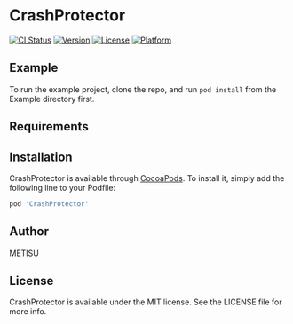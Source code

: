 # CrashProtector

[![CI Status](https://img.shields.io/travis/METISU/CrashProtector.svg?style=flat)](https://travis-ci.org/METISU/CrashProtector)
[![Version](https://img.shields.io/cocoapods/v/CrashProtector.svg?style=flat)](https://cocoapods.org/pods/CrashProtector)
[![License](https://img.shields.io/cocoapods/l/CrashProtector.svg?style=flat)](https://cocoapods.org/pods/CrashProtector)
[![Platform](https://img.shields.io/cocoapods/p/CrashProtector.svg?style=flat)](https://cocoapods.org/pods/CrashProtector)

## Example

To run the example project, clone the repo, and run `pod install` from the Example directory first.

## Requirements

## Installation

CrashProtector is available through [CocoaPods](https://cocoapods.org). To install
it, simply add the following line to your Podfile:

```ruby
pod 'CrashProtector'
```

## Author

METISU

## License

CrashProtector is available under the MIT license. See the LICENSE file for more info.

